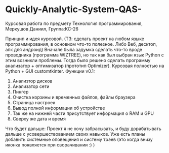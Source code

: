 # Quickly-Analytic-System-QAS-
Курсовая работа по предмету Технология программирования, Меркушов Даниил, Группа:КС-26


Принцип и идея курсовой. (ТЗ: сделать проект на любом языке программирования, в основном что-то полезное. Либо Веб, десктоп, апк для андроид)
Вначале была задумка сделать что-то вроде проводника (программа WIZTREE), но так как был выбран язык Python с этим возникли проблемы. Тогда было решено сделать программу анализатор + оптимизатор (прототип Optimizer).
Курсовая полностью на Python + GUI customtkinter.
Функции v0.1:
1. Анализтор дисков
2. Анализатор сети
3. Пингер
4. Очистка корзины и временных файлов, файлы браузера
5. Страница настроек
6. Вывод полной информации об устройстве
7. Так же на нижней части присутствует информация о RAM и GPU
8. Сверху же дата и время

Что будет дальше:
Проект я не хочу забрасывать, и буду дорабатывать дальше с усовершествованием своих навыков. Уже есть планы добавить системные оповещения и систему трэев (это когда внизу иконка появляется при сворачивании :) )

